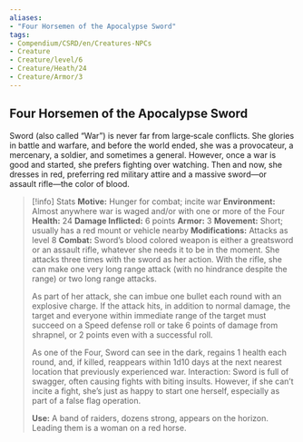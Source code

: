 ```yaml
---
aliases:
- "Four Horsemen of the Apocalypse Sword"
tags:
- Compendium/CSRD/en/Creatures-NPCs
- Creature
- Creature/level/6
- Creature/Heath/24
- Creature/Armor/3
---
```


## Four Horsemen of the Apocalypse Sword  
Sword (also called “War”) is never far from large‑scale conflicts. She glories in battle and warfare, and before the world ended, she was a provocateur, a mercenary, a soldier, and sometimes a general. However, once a war is good and started, she prefers fighting over watching. Then and now, she dresses in red, preferring red military attire and a massive sword—or assault rifle—the color of blood.

>[!info] Stats
>**Motive:** Hunger for combat; incite war 
>**Environment:** Almost anywhere war is waged and/or with one or more of the Four 
>**Health:** 24 
**Damage Inflicted:** 6 points 
**Armor:** 3 
**Movement:** Short; usually has a red mount or vehicle nearby 
**Modifications:** Attacks as level 8 
**Combat:** Sword’s blood colored weapon is either a greatsword or an assault rifle, whatever she needs it to be in the moment. She attacks three times with the sword as her action. With the rifle, she can make one very long range attack (with no hindrance despite the range) or two long range attacks. 
>
>As part of her attack, she can imbue one bullet each round with an explosive charge. If the attack hits, in addition to normal damage, the target and everyone within immediate range of the target must succeed on a Speed defense roll or take 6 points of damage from shrapnel, or 2 points even with a successful roll. 
>
>As one of the Four, Sword can see in the dark, regains 1 health each round, and, if killed, reappears within 1d10 days at the next nearest location that previously experienced war. 
Interaction: Sword is full of swagger, often causing fights with biting insults. However, if she can’t incite a fight, she’s just as happy to start one herself, especially as part of a false flag operation. 
>
>**Use:** A band of raiders, dozens strong, appears on the horizon. Leading them is a woman on a red horse.
